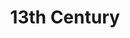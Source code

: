 ---
title: 13th Century
layout: post
description: summary
menu: nav/world/centuries.html
image: 
tags: [centuries]
---